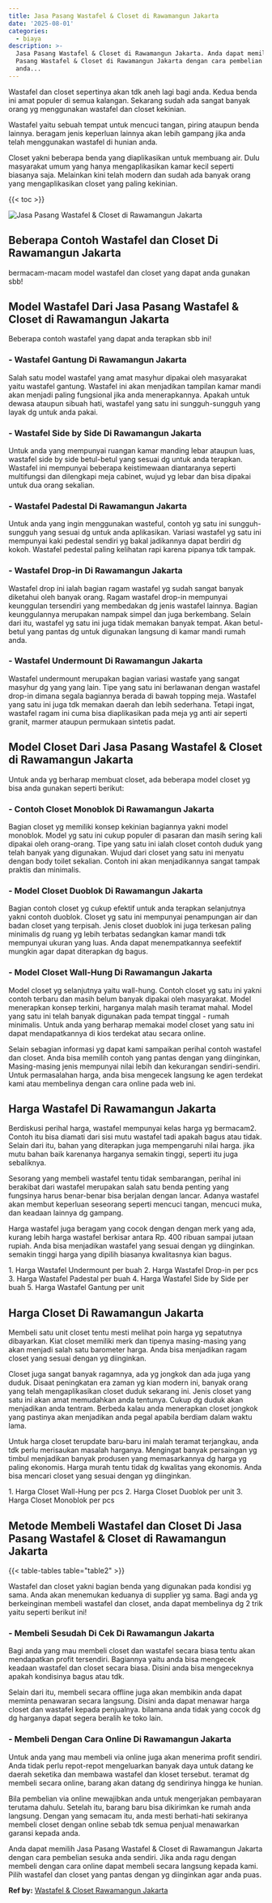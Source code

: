```yaml
---
title: Jasa Pasang Wastafel & Closet di Rawamangun Jakarta
date: '2025-08-01'
categories:
  - biaya
description: >-
  Jasa Pasang Wastafel & Closet di Rawamangun Jakarta. Anda dapat memilih Jasa
  Pasang Wastafel & Closet di Rawamangun Jakarta dengan cara pembelian sesuka
  anda...
---
```


Wastafel dan closet sepertinya akan tdk aneh lagi bagi anda. Kedua benda ini amat populer di semua kalangan. Sekarang sudah ada sangat banyak orang yg menggunakan wastafel dan closet kekinian.

Wastafel yaitu sebuah tempat untuk mencuci tangan, piring ataupun benda lainnya. beragam jenis keperluan lainnya akan lebih gampang jika anda telah menggunakan wastafel di hunian anda.

Closet yakni beberapa benda yang diaplikasikan untuk membuang air. Dulu masyarakat umum yang hanya mengaplikasikan kamar kecil seperti biasanya saja. Melainkan kini telah modern dan sudah ada banyak orang yang mengaplikasikan closet yang paling kekinian.

{{< toc >}}

![Jasa Pasang Wastafel & Closet di Rawamangun Jakarta](/images/wastafel-closet-murah29.png)

## Beberapa Contoh Wastafel dan Closet Di Rawamangun Jakarta

bermacam-macam model wastafel dan closet yang dapat anda gunakan sbb!

## Model Wastafel Dari Jasa Pasang Wastafel & Closet di Rawamangun Jakarta

Beberapa contoh wastafel yang dapat anda terapkan sbb ini!

### \- Wastafel Gantung Di Rawamangun Jakarta

Salah satu model wastafel yang amat masyhur dipakai oleh masyarakat yaitu wastafel gantung. Wastafel ini akan menjadikan tampilan kamar mandi akan menjadi paling fungsional jika anda menerapkannya. Apakah untuk dewasa ataupun sibuah hati, wastafel yang satu ini sungguh-sungguh yang layak dg untuk anda pakai.

### \- Wastafel Side by Side Di Rawamangun Jakarta

Untuk anda yang mempunyai ruangan kamar manding lebar ataupun luas, wastafel side by side betul-betul yang sesuai dg untuk anda terapkan. Wastafel ini mempunyai beberapa keistimewaan diantaranya seperti multifungsi dan dilengkapi meja cabinet, wujud yg lebar dan bisa dipakai untuk dua orang sekalian.

### \- Wastafel Padestal Di Rawamangun Jakarta

Untuk anda yang ingin menggunakan wasteful, contoh yg satu ini sungguh-sungguh yang sesuai dg untuk anda aplikasikan. Variasi wastafel yg satu ini mempunyai kaki pedestal sendiri yg bakal jadikannya dapat berdiri dg kokoh. Wastafel pedestal paling kelihatan rapi karena pipanya tdk tampak.

### \- Wastafel Drop-in Di Rawamangun Jakarta

Wastafel drop ini ialah bagian ragam wastafel yg sudah sangat banyak diketahui oleh banyak orang. Ragam wastafel drop-in mempunyai keunggulan tersendiri yang membedakan dg jenis wastafel lainnya. Bagian keunggulannya merupakan nampak simpel dan juga berkembang. Selain dari itu, wastafel yg satu ini juga tidak memakan banyak tempat. Akan betul-betul yang pantas dg untuk digunakan langsung di kamar mandi rumah anda.

### \- Wastafel Undermount Di Rawamangun Jakarta

Wastafel undermount merupakan bagian variasi wastafe yang sangat masyhur dg yang yang lain. Tipe yang satu ini berlawanan dengan wastafel drop-in dimana segala bagiannya berada di bawah topping meja. Wastafel yang satu ini juga tdk memakan daerah dan lebih sederhana. Tetapi ingat, wastafel ragam ini cuma bisa diaplikasikan pada meja yg anti air seperti granit, marmer ataupun permukaan sintetis padat.

## Model Closet Dari Jasa Pasang Wastafel & Closet di Rawamangun Jakarta

Untuk anda yg berharap membuat closet, ada beberapa model closet yg bisa anda gunakan seperti berikut:

### \- Contoh Closet Monoblok Di Rawamangun Jakarta

Bagian closet yg memiliki konsep kekinian bagiannya yakni model monoblok. Model yg satu ini cukup populer di pasaran dan masih sering kali dipakai oleh orang-orang. Tipe yang satu ini ialah closet contoh duduk yang telah banyak yang digunakan. Wujud dari closet yang satu ini menyatu dengan body toilet sekalian. Contoh ini akan menjadikannya sangat tampak praktis dan minimalis.

### \- Model Closet Duoblok Di Rawamangun Jakarta

Bagian contoh closet yg cukup efektif untuk anda terapkan selanjutnya yakni contoh duoblok. Closet yg satu ini mempunyai penampungan air dan badan closet yang terpisah. Jenis closet duoblok ini juga terkesan paling minimalis dg ruang yg lebih terbatas sedangkan kamar mandi tdk mempunyai ukuran yang luas. Anda dapat menempatkannya seefektif mungkin agar dapat diterapkan dg bagus.

### \- Model Closet Wall-Hung Di Rawamangun Jakarta

Model closet yg selanjutnya yaitu wall-hung. Contoh closet yg satu ini yakni contoh terbaru dan masih belum banyak dipakai oleh masyarakat. Model menerapkan konsep terkini, harganya malah masih teramat mahal. Model yang satu ini telah banyak digunakan pada tempat tinggal - rumah minimalis. Untuk anda yang berharap memakai model closet yang satu ini dapat mendapatkannya di kios terdekat atau secara online.

Selain sebagian informasi yg dapat kami sampaikan perihal contoh wastafel dan closet. Anda bisa memilih contoh yang pantas dengan yang diinginkan, Masing-masing jenis mempunyai nilai lebih dan kekurangan sendiri-sendiri. Untuk permasalahan harga, anda bisa mengecek langsung ke agen terdekat kami atau membelinya dengan cara online pada web ini.

## Harga Wastafel Di Rawamangun Jakarta

Berdiskusi perihal harga, wastafel mempunyai kelas harga yg bermacam2. Contoh itu bisa diamati dari sisi mutu wastafel tadi apakah bagus atau tidak. Selain dari itu, bahan yang diterapkan juga mempengaruhi nilai harga. jika mutu bahan baik karenanya harganya semakin tinggi, seperti itu juga sebaliknya.

Sesorang yang membeli wastafel tentu tidak sembarangan, perihal ini berakibat dari wastafel merupakan salah satu benda penting yang fungsinya harus benar-benar bisa berjalan dengan lancar. Adanya wastafel akan membut keperluan seseorang seperti mencuci tangan, mencuci muka, dan keadaan lainnya dg gampang.

Harga wastafel juga beragam yang cocok dengan dengan merk yang ada, kurang lebih harga wastafel berkisar antara Rp. 400 ribuan sampai jutaan rupiah. Anda bisa menjadikan wastafel yang sesuai dengan yg diinginkan. semakin tinggi harga yang dipilih biasanya kwalitasnya kian bagus.

1\. Harga Wastafel Undermount per buah 2. Harga Wastafel Drop-in per pcs 3. Harga Wastafel Padestal per buah 4. Harga Wastafel Side by Side per buah 5. Harga Wastafel Gantung per unit

## Harga Closet Di Rawamangun Jakarta

Membeli satu unit closet tentu mesti melihat poin harga yg sepatutnya dibayarkan. Kiat closet memiliki merk dan tipenya masing-masing yang akan menjadi salah satu barometer harga. Anda bisa menjadikan ragam closet yang sesuai dengan yg diinginkan.

Closet juga sangat banyak ragamnya, ada yg jongkok dan ada juga yang duduk. Disaat peningkatan era zaman yg kian modern ini, banyak orang yang telah mengaplikasikan closet duduk sekarang ini. Jenis closet yang satu ini akan amat memudahkan anda tentunya. Cukup dg duduk akan menjadikan anda tentram. Berbeda kalau anda menerapkan closet jongkok yang pastinya akan menjadikan anda pegal apabila berdiam dalam waktu lama.

Untuk harga closet terupdate baru-baru ini malah teramat terjangkau, anda tdk perlu merisaukan masalah harganya. Mengingat banyak persaingan yg timbul menjadikan banyak produsen yang memasarkannya dg harga yg paling ekonomis. Harga murah tentu tidak dg kwalitas yang ekonomis. Anda bisa mencari closet yang sesuai dengan yg diinginkan.

1\. Harga Closet Wall-Hung per pcs 2. Harga Closet Duoblok per unit 3. Harga Closet Monoblok per pcs

## Metode Membeli Wastafel dan Closet Di Jasa Pasang Wastafel & Closet di Rawamangun Jakarta

{{< table-tables table="table2" >}}

Wastafel dan closet yakni bagian benda yang digunakan pada kondisi yg sama. Anda akan menemukan keduanya di supplier yg sama. Bagi anda yg berkeinginan membeli wastafel dan closet, anda dapat membelinya dg 2 trik yaitu seperti berikut ini!

### \- Membeli Sesudah Di Cek Di Rawamangun Jakarta

Bagi anda yang mau membeli closet dan wastafel secara biasa tentu akan mendapatkan profit tersendiri. Bagiannya yaitu anda bisa mengecek keadaan wastafel dan closet secara biasa. Disini anda bisa mengeceknya apakah kondisinya bagus atau tdk.

Selain dari itu, membeli secara offline juga akan membikin anda dapat meminta penawaran secara langsung. Disini anda dapat menawar harga closet dan wastafel kepada penjualnya. bilamana anda tidak yang cocok dg dg harganya dapat segera beralih ke toko lain.

### \- Membeli Dengan Cara Online Di Rawamangun Jakarta

Untuk anda yang mau membeli via online juga akan menerima profit sendiri. Anda tidak perlu repot-repot mengeluarkan banyak daya untuk datang ke daerah seketika dan membawa wastafel dan kloset tersebut. teramat dg membeli secara online, barang akan datang dg sendirinya hingga ke hunian.

Bila pembelian via online mewajibkan anda untuk mengerjakan pembayaran terutama dahulu. Setelah itu, barang baru bisa dikirimkan ke rumah anda langsung. Dengan yang semacam itu, anda mesti berhati-hati sekiranya membeli closet dengan online sebab tdk semua penjual menawarkan garansi kepada anda.

Anda dapat memilih Jasa Pasang Wastafel & Closet di Rawamangun Jakarta dengan cara pembelian sesuka anda sendiri. Jika anda ragu dengan membeli dengan cara online dapat membeli secara langsung kepada kami. Pilih wastafel dan closet yang pantas dengan yg diinginkan agar anda puas.

**Ref by:** [Wastafel & Closet Rawamangun Jakarta](https://id.wikipedia.org/wiki/Wastafel)
